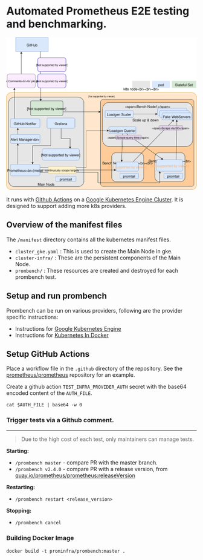 # Automated Prometheus E2E testing and benchmarking.

![Prombench Design](design.svg)

It runs with [Github Actions](https://github.com/features/actions) on a [Google Kubernetes Engine Cluster](https://cloud.google.com/kubernetes-engine/).
It is designed to support adding more k8s providers.

## Overview of the manifest files

The `/manifest` directory contains all the kubernetes manifest files.

- `cluster_gke.yaml` : This is used to create the Main Node in gke.
- `cluster-infra/` : These are the persistent components of the Main Node.
- `prombench/` : These resources are created and destroyed for each prombench test.

## Setup and run prombench

Prombench can be run on various providers, following are the provider specific instructions:
    
- Instructions for [Google Kubernetes Engine](docs/gke.md)
- Instructions for [Kubernetes In Docker](docs/kind.md)

## Setup GitHub Actions

Place a workflow file in the `.github` directory of the repository.
See the [prometheus/prometheus](https://github.com/prometheus/prometheus) repository for an example.

Create a github action `TEST_INFRA_PROVIDER_AUTH` secret with the base64 encoded content of the `AUTH_FILE`.

```
cat $AUTH_FILE | base64 -w 0
```

### Trigger tests via a Github comment.
<!-- If you change the heading, also change the anchor in the comment monitor config map. -->

---

> Due to the high cost of each test, only maintainers can manage tests.

**Starting:**

- `/prombench master` - compare PR with the master branch.
- `/prombench v2.4.0` - compare PR with a release version, from [quay.io/prometheus/prometheus:releaseVersion](https://quay.io/prometheus/prometheus:releaseVersion)

**Restarting:**

- `/prombench restart <release_version>`

**Stopping:**

- `/prombench cancel`

### Building Docker Image

```
docker build -t prominfra/prombench:master .
```
